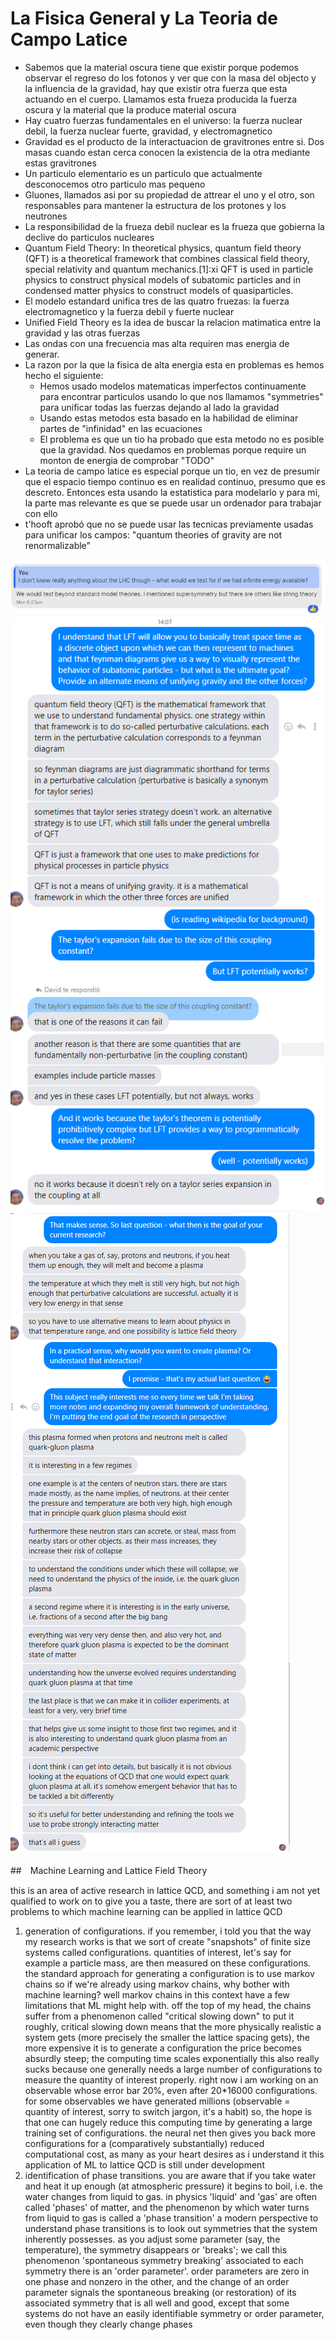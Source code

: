 # La Fisica General y La Teoria de Campo Latice

- Sabemos que la material oscura tiene que existir porque podemos observar el regreso do los fotonos y ver que con la masa del objecto y la influencia de la gravidad, hay que existir otra fuerza que esta actuando en el cuerpo. Llamamos esta frueza producida la fuerza oscura y la material que la produce material oscura
- Hay cuatro fuerzas fundamentales en el universo: la fuerza nuclear debil, la fuerza nuclear fuerte, gravidad, y electromagnetico
- Gravidad es el producto de la interactuacion de gravitrones entre si. Dos masas cuando estan cerca conocen la existencia de la otra mediante estas gravitrones
- Un particulo elementario es un particulo que actualmente desconocemos otro particulo mas pequeno
- Gluones, llamados asi por su propiedad de attrear el uno y el otro, son responsables para mantener la estructura de los protones y los neutrones
- La responsibilidad de la frueza debil nuclear es la frueza que gobierna la declive do particulos nucleares
- Quantum Field Theory: In theoretical physics, quantum field theory (QFT) is a theoretical framework that combines classical field theory, special relativity and quantum mechanics.[1]:xi QFT is used in particle physics to construct physical models of subatomic particles and in condensed matter physics to construct models of quasiparticles.
- El modelo estandard unifica tres de las quatro fruezas: la fuerza electromagnetico y la fuerza debil y fuerte nuclear
- Unified Field Theory es la idea de buscar la relacion matimatica entre la gravidad y las otras fuerzas
- Las ondas con una frecuencia mas alta requiren mas energia de generar.
- La razon por la que la fisica de alta energia esta en problemas es hemos hecho el siguiente:
  - Hemos usado modelos matematicas imperfectos continuamente para encontrar particulos usando lo que nos llamamos "symmetries" para unificar todas las fuerzas dejando al lado la gravidad
  - Usando estas metodos esta basado en la habilidad de eliminar partes de "infinidad" en las ecuaciones
  - El problema es que un tio ha probado que esta metodo no es posible que la gravidad. Nos quedamos en problemas porque require un monton de energia de comprobar "TODO"
- La teoria de campo latice es especial porque un tio, en vez de presumir que el espacio tiempo continuo es en realidad continuo, presumo que es descreto. Entonces esta usando la estatistica para modelarlo y para mi, la parte mas relevante es que se puede usar un ordenador para trabajar con ello
- t'hooft aprobó que no se puede usar las tecnicas previamente usadas para unificar los campos: "quantum theories of gravity are not renormalizable"

![](images/2021-05-20-14-14-59.png)
![](images/2021-05-20-14-36-18.png)
![](images/2021-05-20-14-53-40.png)

##　Machine Learning and Lattice Field Theory

this is an area of active research in lattice QCD, and something i am not yet qualified to work on
to give you a taste, there are sort of at least two problems to which machine learning can be applied in lattice QCD
1. generation of configurations. if you remember, i told you that the way my research works is that we sort of create "snapshots" of finite size systems called configurations. quantities of interest, let's say for example a particle mass, are then measured on these configurations. the standard approach for generating a configuration is to use markov chains
so if we're already using markov chains, why bother with machine learning? well markov chains in this context have a few limitations that ML might help with. off the top of my head, the chains suffer from a phenomenon called "critical slowing down"
to put it roughly, critical slowing down means that the more physically realistic a system gets (more precisely the smaller the lattice spacing gets), the more expensive it is to generate a configuration
the price becomes absurdly steep; the computing time scales exponentially
this also really sucks because one generally needs a large number of configurations to measure the quantity of interest properly. right now i am working on an observable whose error bar 20%, even after 20*16000 configurations. for some observables we have generated millions
(observable = quantity of interest, sorry to switch jargon, it's a habit)
so, the hope is that one can hugely reduce this computing time by generating a large training set of configurations. the neural net then gives you back more configurations for a (comparatively substantially) reduced computational cost, as many as your heart desires
as i understand it this application of ML to lattice QCD is still under development
2. identification of phase transitions.
you are aware that if you take water and heat it up enough (at atmospheric pressure) it begins to boil, i.e. the water changes from liquid to gas. in physics 'liquid' and 'gas' are often called 'phases' of matter, and the phenomenon by which water turns from liquid to gas is called a 'phase transition'
a modern perspective to understand phase transitions is to look out symmetries that the system inherently possesses. as you adjust some parameter (say, the temperature), the symmetry disappears or 'breaks'; we call this phenomenon 'spontaneous symmetry breaking'
associated to each symmetry there is an 'order parameter'. order parameters are zero in one phase and nonzero in the other, and the change of an order parameter signals the spontaneous breaking (or restoration) of its associated symmetry
that is all well and good, except that some systems do not have an easily identifiable symmetry or order parameter, even though they clearly change phases
